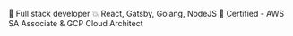 🌴 Full stack developer
💥 React, Gatsby, Golang, NodeJS
💫 Certified - AWS SA Associate & GCP Cloud Architect

